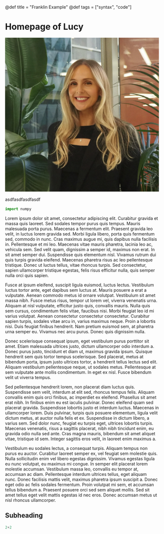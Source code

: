 @def title = "Franklin Example"
@def tags = ["syntax", "code"]

# Homepage of Lucy

![image](profile.png)

asdfasdfasdfasdf 

```python
import numpy
```

Lorem ipsum dolor sit amet, consectetur adipiscing elit. Curabitur gravida et massa quis laoreet. Sed sodales tempor purus quis tempus. Mauris malesuada porta purus. Maecenas a fermentum elit. Praesent gravida leo velit, in luctus lorem gravida sed. Morbi ligula libero, porta quis fermentum sed, commodo in nunc. Cras maximus augue mi, quis dapibus nulla facilisis in. Pellentesque et mi leo. Maecenas vitae mauris pharetra, lacinia leo ac, vehicula sem. Sed velit quam, dignissim a semper id, maximus non erat. In sit amet semper dui. Suspendisse quis elementum nisl. Vivamus rutrum dui quis turpis gravida eleifend. Maecenas pharetra risus ac leo pellentesque tristique. Donec ut luctus tellus, vitae rhoncus turpis. Sed consectetur, sapien ullamcorper tristique egestas, felis risus efficitur nulla, quis semper nulla orci quis sapien.

Fusce at ipsum eleifend, suscipit ligula euismod, luctus lectus. Vestibulum luctus tortor ante, eget dapibus sem luctus at. Mauris posuere a erat a vulputate. Aenean commodo metus id ornare volutpat. Vestibulum sit amet massa nibh. Fusce metus risus, tempor ut lorem vel, viverra venenatis urna. Aliquam at nisl vulputate, efficitur justo quis, convallis mauris. Nulla quis sem cursus, condimentum felis vitae, faucibus nisi. Morbi feugiat leo id mi varius volutpat. Aenean consectetur consectetur consectetur. Curabitur sapien turpis, sodales vitae arcu in, varius maximus neque. Proin a lobortis nisi. Duis feugiat finibus hendrerit. Nam pretium euismod sem, at pharetra urna semper eu. Vivamus nec arcu purus. Donec quis dignissim nulla.

Donec scelerisque consequat ipsum, eget vestibulum purus porttitor sit amet. Etiam malesuada ultrices justo, dictum ullamcorper odio interdum a. Donec purus justo, tincidunt et diam ut, maximus gravida ipsum. Quisque hendrerit sem quis tortor tempus scelerisque. Sed placerat, metus at bibendum porta, ipsum justo ultrices tortor, a hendrerit tellus lectus sed elit. Aliquam vestibulum pellentesque neque, ut sodales metus. Pellentesque at sem vulputate ante mollis condimentum. In eget ex nisl. Fusce bibendum velit ut viverra tempus.

Sed pellentesque hendrerit lorem, non placerat diam luctus quis. Suspendisse sem velit, interdum at elit sed, rhoncus tempus felis. Aliquam convallis enim quis orci finibus, ac imperdiet ex eleifend. Phasellus sit amet erat nibh. In finibus enim eu est iaculis pulvinar. Donec eleifend quam sed placerat gravida. Suspendisse lobortis justo et interdum luctus. Maecenas in ullamcorper lorem. Duis pulvinar, turpis quis posuere elementum, ligula velit dictum metus, at auctor nulla felis et ex. Suspendisse in dictum libero, a varius sem. Sed dolor nunc, feugiat eu turpis eget, ultrices lobortis turpis. Maecenas venenatis, risus a sagittis placerat, nibh nibh tincidunt enim, eu gravida odio nulla sed ante. Cras magna mauris, bibendum sit amet aliquet vitae, tristique id sem. Integer sagittis eros velit, in laoreet enim maximus a.

Vestibulum eu sodales lectus, a consequat turpis. Aliquam tempus non purus eu auctor. Curabitur laoreet semper ex, vel feugiat sem molestie quis. Nulla sollicitudin enim vel libero egestas dignissim. Vivamus egestas ligula eu nunc volutpat, eu maximus mi congue. In semper elit placerat lorem molestie accumsan. Vestibulum massa leo, convallis eu tempor at, accumsan ac diam. Pellentesque interdum ultrices tellus, eget aliquam nunc. Donec facilisis mattis velit, maximus pharetra ipsum suscipit a. Donec eget odio ac felis sodales fermentum. Proin volutpat mi sem, et accumsan tellus bibendum a. Praesent posuere orci sed sem aliquet mollis. Sed sit amet tellus eget velit mattis egestas id nec eros. Donec accumsan metus ut nisl rhoncus ullamcorper.

## Subheading 

```julia
2+2 
```

